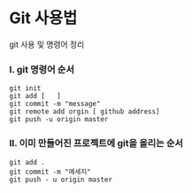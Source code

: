 # Git 사용법

git 사용 및 명령어 정리

### I. git 명령어 순서

```
git init
git add [   ]
git commit -m "message"
git remote add orgin [ github address]
git push -u origin master

```



### II. 이미 만들어진 프로젝트에 git을 올리는 순서

```
git add .
git commit -m "메세지"
git push - u origin master

```

